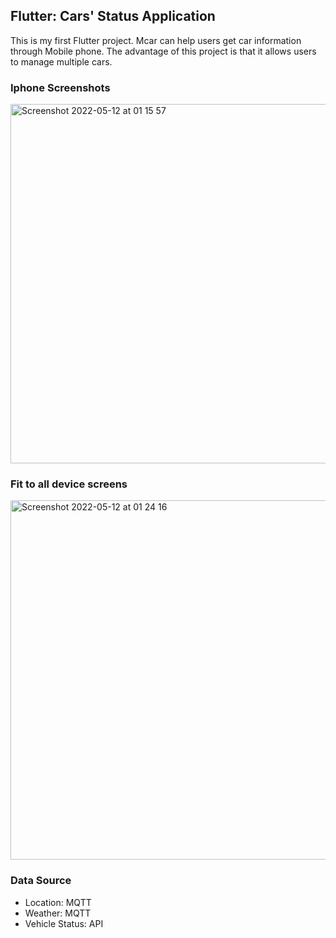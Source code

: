 ## Flutter: Cars' Status Application
This is my first Flutter project. Mcar can help users get car information through Mobile phone. The advantage of this project is that it allows users to manage multiple cars.



### Iphone Screenshots
<img width="575" alt="Screenshot 2022-05-12 at 01 15 57" src="https://user-images.githubusercontent.com/99146042/167968621-6af669b9-d48c-4aa7-a072-646ec8a2336f.png">

### Fit to all device screens

<img width="575" alt="Screenshot 2022-05-12 at 01 24 16" src="https://user-images.githubusercontent.com/99146042/167968753-57c6fd66-785d-4eb7-9f1d-1773c7eb0b48.png">

### Data Source
- Location: MQTT
- Weather: MQTT
- Vehicle Status: API
